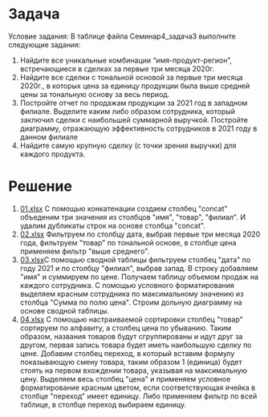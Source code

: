 # Задача
Условие задания:
В таблице файла Семинар4_задача3 выполните следующие задания:
1. Найдите все уникальные комбинации “имя-продукт-регион”, встречающиеся в сделках за первые три месяца
2020г.
2. Найдите все сделки с тональной основой за первые три месяца 2020г., в которых цена за единицу продукции
была выше средней цены за тональную основу за весь период.
3. Постройте отчет по продажам продукции за 2021 год в западном филиале. Выделите каким либо образом
сотрудника, который заключил сделки с наибольшей суммарной выручкой. Постройте диаграмму, отражающую
эффективность сотрудников в 2021 году в данном филиале
4. Найдите самую крупную сделку (с точки зрения выручки) для каждого продукта.
# Решение
1. [01.xlsx](https://github.com/allseenn/excel/blob/main/04.Tasks/01.xlsx) С помощью конкатенации создаем столбец "concat" объеденим три значения из столбцов "имя", "товар", "филиал". И удалим дубликаты строк на основе столбца "concat".
2. [02.xlsx](https://github.com/allseenn/excel/blob/main/04.Tasks/02.xlsx) Фильтруем по столбцу дата, выбрав первые три месяца 2020 года, фильтруем "товар" по тональной основе, в столбце цена применяем фильтр "выше среднего".
3. [03.xlsx](https://github.com/allseenn/excel/blob/main/04.Tasks/03.xlsx)С помощью сводной таблицы фильтруем столбец "дата" по году 2021 и по столбцу "филиал", выбрав запад. В строку добавляем "имя" и суммируем по цене. Получаем таблицу объемом продаж на каждого сотрудника. С помощью условного форматирования выделяем красным сотрудника по максимальному значению из столбца "Сумма по полю цена". Строим дольную диаграмму на основе сводной таблицы.
4. [04.xlsx](https://github.com/allseenn/excel/blob/main/04.Tasks/04.xlsx) С помощью настраиваемой сортировки столбец "товар" сортируем по алфавиту, а столбец цена по убыванию. Таким образом, названия товаров будут сгруппированы и идут друг за другом, первая запись товара будет иметь наибольшую сделку по цене. Добавим столбец переход, в который вставим формулу показывающую смену товара, таким образом 1 (единица) будет стоять на первом вхождении товара, указывая на максимальную цену. Выделяем весь столбец "цена" и применяем условное форматирование красным цветом, если соответствующая ячейка в столбце "переход" имеет единицу. Либо применяем фильтр по всей таблице, в столбце переход выбираем единицу.
